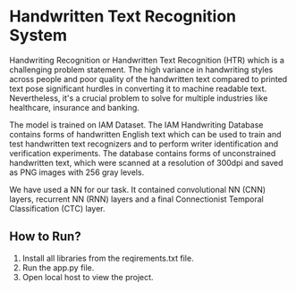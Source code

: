# Handwritten Text Recognition System

Handwriting Recognition or Handwritten Text Recognition (HTR) which is a challenging problem statement. The high variance in handwriting styles across people and poor quality of the handwritten text compared to printed text pose significant hurdles in converting it to machine readable text. Nevertheless, it's a crucial problem to solve for multiple industries like healthcare, insurance and banking.

The model is trained on IAM Dataset. The IAM Handwriting Database contains forms of handwritten English text which can be used to train and test handwritten text recognizers and to perform writer identification and verification experiments. The database contains forms of unconstrained handwritten text, which were scanned at a resolution of 300dpi and saved as PNG images with 256 gray levels. 

We have used a NN for our task. It contained convolutional NN (CNN) layers, recurrent NN (RNN) layers and a final Connectionist Temporal Classification (CTC) layer. 

## How to Run?
1)	Install all libraries from the reqirements.txt file.
2)	Run the app.py file.
3)	Open local host to view the project.


